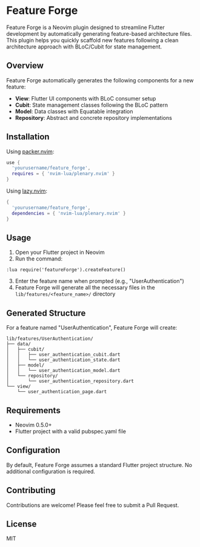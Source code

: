 # Feature Forge

Feature Forge is a Neovim plugin designed to streamline Flutter development by automatically generating feature-based architecture files. This plugin helps you quickly scaffold new features following a clean architecture approach with BLoC/Cubit for state management.

## Overview

Feature Forge automatically generates the following components for a new feature:

- **View**: Flutter UI components with BLoC consumer setup
- **Cubit**: State management classes following the BLoC pattern
- **Model**: Data classes with Equatable integration
- **Repository**: Abstract and concrete repository implementations

## Installation

Using [packer.nvim](https://github.com/wbthomason/packer.nvim):

```lua
use {
  'yourusername/feature_forge',
  requires = { 'nvim-lua/plenary.nvim' }
}
```

Using [lazy.nvim](https://github.com/folke/lazy.nvim):

```lua
{
  'yourusername/feature_forge',
  dependencies = { 'nvim-lua/plenary.nvim' }
}
```

## Usage

1. Open your Flutter project in Neovim
2. Run the command:

```vim
:lua require('featureForge').createFeature()
```

3. Enter the feature name when prompted (e.g., "UserAuthentication")
4. Feature Forge will generate all the necessary files in the `lib/features/<feature_name>/` directory

## Generated Structure

For a feature named "UserAuthentication", Feature Forge will create:

```
lib/features/UserAuthentication/
├── data/
│   ├── cubit/
│   │   ├── user_authentication_cubit.dart
│   │   └── user_authentication_state.dart
│   ├── model/
│   │   └── user_authentication_model.dart
│   └── repository/
│       └── user_authentication_repository.dart
└── view/
    └── user_authentication_page.dart
```

## Requirements

- Neovim 0.5.0+
- Flutter project with a valid pubspec.yaml file

## Configuration

By default, Feature Forge assumes a standard Flutter project structure. No additional configuration is required.

## Contributing

Contributions are welcome! Please feel free to submit a Pull Request.

## License

MIT
